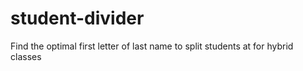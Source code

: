 # student-divider
Find the optimal first letter of last name to split students at for hybrid classes
